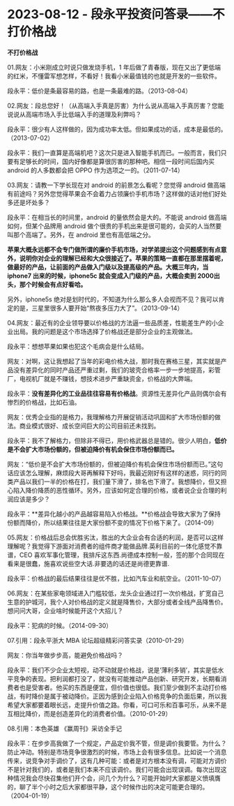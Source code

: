 # 2023-08-12 - 段永平投资问答录——不打价格战

**不打价格战**

01.网友：小米刚成立时说只做发烧手机，1 年后做了青春版，现在又出了更低端的红米，不懂雷军想怎样，不看好！我看小米最值钱的也就是开发的一些软件。

段永平：低价是条最容易的路，也是一条最难的路。（2013-08-04）

02.网友：段总您好！（从高端入手真是厉害）为什么说从高端入手真厉害？您能说说从高端市场入手比低端入手的道理及利弊吗？

段永平：很少有人这样做的，因为成功率太低。但如果成功的话，成本是最低的。（2013-07-02）

段永平：我们一直算是高端机吧？这次只是进入智能手机而已。一般而言，我们只要有足够长的时间，国内好像都是算很厉害的那种吧。相信一段时间后国内买android 的人多数都会把 OPPO 作为选项之一的。（2011-07-14）

03.网友：请教一下学长现在对 android 的前景怎么看呢？您觉得 android 做高端有前途吗？另外您觉得苹果会不会着力占领廉价手机市场？这样做的话对他们好处多还是坏处多？

段永平：在相当长的时间里，android 的量依然会是大的。不能说 android 做高端如何，但某个品牌用 android 做个很贵的手机出来是很可能的，会买的人当然要叫那个高端了。另外，在 android 里也有高低端之分。

**苹果大概永远都不会专门做所谓的廉价手机市场，对学弟提出这个问题感到有点意外，说明你对企业的理解已经和大众很接近了。苹果的策略一直都在那里摆着呢，做最好的产品，让前面的产品做入门级以及提高级的产品。大概三年内，当 iphone7 出来的时候，iphone5c 就会变成入门级的产品，大概会卖到 2000出头，那个时候会有点好看哈。**

另外，iphone5s 绝对是划时代的，不知道为什么那么多人会视而不见？我可以肯定的是，三星里很多人要开始“熬夜多压力大了”。（2013-09-14）

04.网友：最近有的企业领导要以价格战的方法逼一些品质差，性能差生产的小企业出局。我的问题是这个市场选择了价格战还是部分企业的主观做法。

段永平：想想苹果如果也犯这个毛病会是什么结局。

网友：对啊，这让我想起了当年的彩电价格大战，那时我在赛格三星，其实就是产品没有差异化的同时产品还严重过剩，我们的玻壳合格率一步一步地提高，彩管厂，电视机厂就是不赚钱，想技术进步严重缺资金，价格战的大弊端。

段永平：**没有差异化的工业品往往容易有价格战**。资源性无差异化产品则偶尔会有惨烈的价格战，比如石油。

网友：优秀企业指的是格力，我理解格力开展促销活动巩固和扩大市场份额的做法。商业模式很好、成长空间巨大的公司目前还未找到。

段永平：我不了解格力，但除非不得已，用价格武器总是错的。很少人明白，**低价是不会扩大市场份额的，但被迫降价有机会保住市场份额而已。**

网友：“低价是不会扩大市场份额的，但被迫降价有机会保住市场份额而已。”这句话应该怎么理解，麻烦段大哥再解释下好吗，我最近刚好有这样的迷惑，同行的同类产品以我们一半的价格在打，我们量下滑了，排名也下滑了。我想降价，但又担心陷入降价降质的恶性循环。另外，应该如何定合理的价格，或者说企业合理的利润应该是多少？

段永平：**差异化越小的产品越容易陷入价格战。**价格战会导致大家为了保持份额而降价，所以结果往往是大家份额不变的情况下价格下来了。（2014-09）

05.网友：价格战后总会优胜劣汰，胜出的大企业会有合适的利润，是否可以这样理解呢？我觉得下游面对消费者的组件商才能做品牌.英利目前的一体化感觉不靠谱，CEO 喜欢军事化管理，我排斥这东西.尚德成本控制一般，签的那个合同现在看来是很蠢，施喜欢说些空大话.非要选的话还是尚德更靠谱.

段永平：价格战的最后结果往往是优不胜，比如汽车业和航空业。（2011-10-07）

06.网友：在某些家电领域进入门槛较低，龙头企业通过打一次价格战，扩宽自己生意的护城河，我个人对价格战的定义就是降售价，大部分或者全线产品降售价。想问问大哥，企业啥时候能开这个大招儿？

段永平：犯病的时候。（2014-09-30）

07.引用：段永平浙大 MBA 论坛超级精彩问答实录（2010-01-29） 

网友：你当年做步步高，能避免价格战吗？

段永平：我们不少企业太短视，动不动就是价格战，说是‘薄利多销’，其实是低水平竞争的表现。把利润都打没了，就没有可能推动产品创新、研究开发，长期看消费者也是受害者。他买的东西是便宜，但价值也很低。我们至少做到不主动打价格战，有时降价是属于被动降价。正因为感到企业陷入价格竞争的负面后果，所以我希望大家都要着眼长远，走提升价值之路。你看，可口可乐和百事可乐，从来不是互相比降价，而是创造差异化的消费者价值。（2010-01-29）

08.引用：本色英雄 《赢周刊》采访全手记

段永平：在步步高我做了一个规定，产品定价我不管，但是调价我要管。为什么？防止冲动。特别是市场竞争很激烈的时候，市场上会有很多信息。比如说一个消息传来，说竞争对手调价了，这有几种可能：或者是对方根本没有调，可能对方调价不是针对我们的，或者是我们本来不应该调价。我们可能会出现误调。每次出现这种情况我会尽快召集他们开个会，问几个为什么？可能开始时大家都是义愤填膺的，聊了半个小时之后大家都很平静，这个时候作出的决定可能更合理的。（2004-01-19）